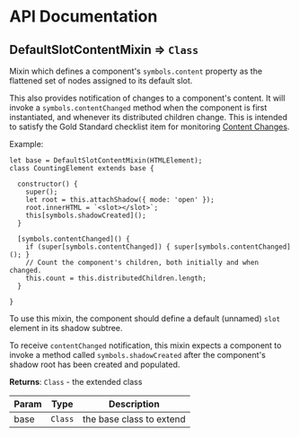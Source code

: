 # API Documentation
<a name="module_DefaultSlotContentMixin"></a>

## DefaultSlotContentMixin ⇒ <code>Class</code>
Mixin which defines a component's `symbols.content` property as the flattened
set of nodes assigned to its default slot.

This also provides notification of changes to a component's content. It
will invoke a `symbols.contentChanged` method when the component is first
instantiated, and whenever its distributed children change. This is intended
to satisfy the Gold Standard checklist item for monitoring
[Content Changes](https://github.com/webcomponents/gold-standard/wiki/Content-Changes).

Example:

```
let base = DefaultSlotContentMixin(HTMLElement);
class CountingElement extends base {

  constructor() {
    super();
    let root = this.attachShadow({ mode: 'open' });
    root.innerHTML = `<slot></slot>`;
    this[symbols.shadowCreated]();
  }

  [symbols.contentChanged]() {
    if (super[symbols.contentChanged]) { super[symbols.contentChanged](); }
    // Count the component's children, both initially and when changed.
    this.count = this.distributedChildren.length;
  }

}
```

To use this mixin, the component should define a default (unnamed) `slot`
element in its shadow subtree.

To receive `contentChanged` notification, this mixin expects a component to
invoke a method called `symbols.shadowCreated` after the component's shadow
root has been created and populated.

**Returns**: <code>Class</code> - the extended class  

| Param | Type | Description |
| --- | --- | --- |
| base | <code>Class</code> | the base class to extend |

